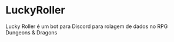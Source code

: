 # LuckyRoller
Lucky Roller é um bot para Discord para rolagem de dados no RPG Dungeons &amp; Dragons
